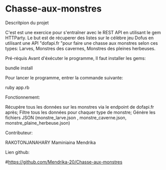 # Chasse-aux-monstres

Descritpion du projet

C'est est une exercice pour s'entraîner avec le REST API en utilisant le gem HTTParty. Le but est de récuperer des listes sur le célèbre jeu Dofus en utilisant une API "dofapi.fr "pour faire une chasse aux monstres selon ces types: Larves, Monstres des cavernes, Monstres des pleines herbeuses.

Pré-réquis
Avant d'éxécuter le programme, Il faut installer les gems:

bundle install

Pour lancer le programme, entrer la commande suivante:

ruby app.rb

Fonctionnement:

Récupère tous les données sur les monstres via le endpoint de dofapi.fr après;
Filtre tous les données pour chaquer type de monstre;
Génère les fichiers JSON (monstre_larve.json , monstre_caverne.json, monstre_plaine_herbeuse.json)

Contributeur:

RAKOTONJANAHARY Maminiaina Mendrika

Lien github:

#https://github.com/Mendrika-20/Chasse-aux-monstres

